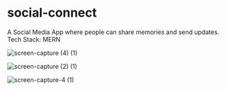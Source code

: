 # social-connect

A Social Media App where people can share memories and send updates.
Tech Stack: MERN

![screen-capture (4) (1)](https://user-images.githubusercontent.com/8429541/162270308-a6507fe9-2892-4b45-833b-df8591f0c198.gif)

![screen-capture (2) (1)](https://user-images.githubusercontent.com/8429541/162270354-211587ad-b90b-4d18-9e8e-a3c7283ac03b.gif)


![screen-capture-_4_ (1)](https://user-images.githubusercontent.com/8429541/162271217-a5a03467-1f45-49b0-bd1c-501f2dec46c9.gif)
